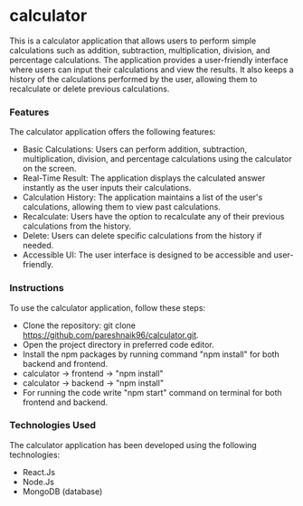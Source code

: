 # calculator

This is a calculator application that allows users to perform simple calculations such as addition, subtraction, multiplication, division, and percentage calculations. The application provides a user-friendly interface where users can input their calculations and view the results. It also keeps a history of the calculations performed by the user, allowing them to recalculate or delete previous calculations.

### Features
The calculator application offers the following features:

- Basic Calculations: Users can perform addition, subtraction, multiplication, division, and percentage calculations using the calculator on the screen.
- Real-Time Result: The application displays the calculated answer instantly as the user inputs their calculations.
- Calculation History: The application maintains a list of the user's calculations, allowing them to view past calculations.
- Recalculate: Users have the option to recalculate any of their previous calculations from the history.
- Delete: Users can delete specific calculations from the history if needed.
- Accessible UI: The user interface is designed to be accessible and user-friendly.

### Instructions
To use the calculator application, follow these steps:

- Clone the repository: git clone https://github.com/pareshnaik96/calculator.git.
- Open the project directory in preferred code editor.
- Install the npm packages by running command "npm install" for both backend and frontend.
- calculator -> frontend -> "npm install"
- calculator -> backend -> "npm install"
- For running the code write "npm start" command on terminal for both frontend and backend.

### Technologies Used
The calculator application has been developed using the following technologies:

- React.Js
- Node.Js
- MongoDB (database)


